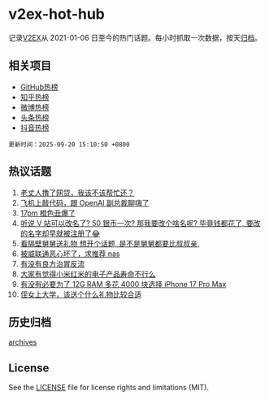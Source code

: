 # v2ex-hot-hub

 记录[V2EX](https://www.v2ex.com/)从 2021-01-06 日至今的热门话题。每小时抓取一次数据，按天[归档](archives)。
 
 ## 相关项目

- [GitHub热榜](https://github.com/lonnyzhang423/github-hot-hub)
- [知乎热榜](https://github.com/lonnyzhang423/zhihu-hot-hub)
- [微博热榜](https://github.com/lonnyzhang423/weibo-hot-hub)
- [头条热榜](https://github.com/lonnyzhang423/toutiao-hot-hub)
- [抖音热榜](https://github.com/lonnyzhang423/douyin-hot-hub)


 `更新时间：2025-09-20 15:10:50 +0800`

## 热议话题

1. [老丈人撸了网贷，我该不该帮忙还？](https://www.v2ex.com/t/1160533)
1. [飞机上敲代码，跟 OpenAI 副总裁聊嗨了](https://www.v2ex.com/t/1160548)
1. [17pm 橙色丑爆了](https://www.v2ex.com/t/1160526)
1. [听说 V 站可以改名了? 50 银币一次? 那我要改个啥名呢? 毕竟钱都花了, 要改的名字却早就被注册了😂](https://www.v2ex.com/t/1160682)
1. [看隔壁舅舅送礼物 想开个话题, 是不是舅舅都要比叔叔亲,](https://www.v2ex.com/t/1160539)
1. [被威联通恶心坏了，求推荐 nas](https://www.v2ex.com/t/1160572)
1. [有没有良方治胃反流](https://www.v2ex.com/t/1160598)
1. [大家有觉得小米红米的电子产品寿命不行么](https://www.v2ex.com/t/1160631)
1. [有没有必要为了 12G RAM 多花 4000 块选择 iPhone 17 Pro Max](https://www.v2ex.com/t/1160563)
1. [侄女上大学，该送个什么礼物比较合适](https://www.v2ex.com/t/1160530)

## 历史归档

[archives](archives)

## License

See the [LICENSE](LICENSE) file for license rights and limitations (MIT).
